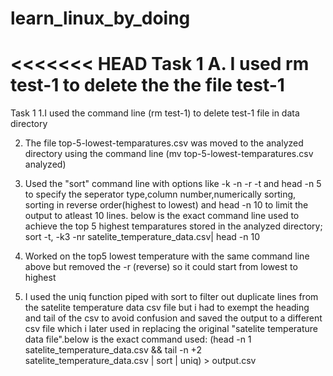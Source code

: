 # learn_linux_by_doing
<<<<<<< HEAD
Task 1 
A. 
I used  rm test-1 to delete the the file test-1
=======
Task 1
1.I used the command line (rm test-1) to delete test-1 file in data directory

2. The file top-5-lowest-temparatures.csv was moved to the analyzed directory using the command line (mv top-5-lowest-temparatures.csv analyzed)

3. Used the "sort" command line with options like -k -n -r -t and head -n 5 to specify the seperator type,column number,numerically sorting, sorting in reverse order(highest to lowest) and head -n 10 to limit the output to atleast 10 lines. below is the exact command line used to achieve the top 5 highest temparatures stored in the  analyzed directory; sort -t, -k3 -nr satelite_temperature_data.csv| head -n 10

4. Worked on the top5 lowest temperature with the same command line above but removed the -r (reverse) so it could start from lowest to highest

5. I used the uniq function piped with sort to filter out duplicate lines from the satelite temperature data csv file but i had to exempt the heading and tail of the csv to avoid confusion and saved the output to a different csv file which i later used in replacing the original "satelite temperature data file".below is the exact command used: (head -n 1 satelite_temperature_data.csv && tail -n +2 satelite_temperature_data.csv | sort | uniq) > output.csv
>>>>>>
